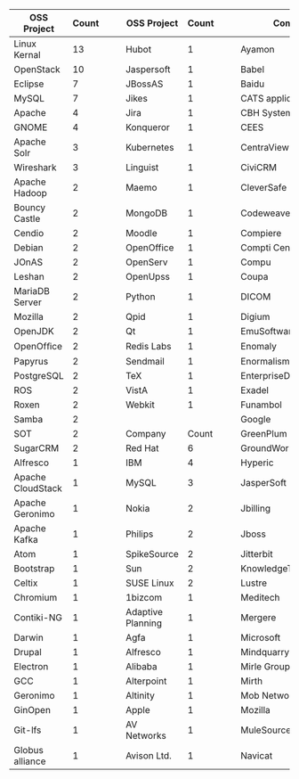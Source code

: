 | OSS   Project       | Count |   |   | OSS Project       | Count |   |   | Company                 | Count |   |   | Company          | Count |
|---------------------|-------|---|---|-------------------|-------|---|---|-------------------------|-------|---|---|------------------|-------|
| Linux Kernal        | 13    |   |   | Hubot             | 1     |   |   | Ayamon                  | 1     |   |   | NoMachine NX     | 1     |
| OpenStack           | 10    |   |   | Jaspersoft        | 1     |   |   | Babel                   | 1     |   |   | OfBIZ            | 1     |
| Eclipse             | 7     |   |   | JBossAS           | 1     |   |   | Baidu                   | 1     |   |   | OpenBravo        | 1     |
| MySQL               | 7     |   |   | Jikes             | 1     |   |   | CATS applicant tracking | 1     |   |   | OpenClovis       | 1     |
| Apache              | 4     |   |   | Jira              | 1     |   |   | CBH Systems             | 1     |   |   | OpenCountry      | 1     |
| GNOME               | 4     |   |   | Konqueror         | 1     |   |   | CEES                    | 1     |   |   | OpenEMM          | 1     |
| Apache Solr         | 3     |   |   | Kubernetes        | 1     |   |   | CentraView              | 1     |   |   | Openlogic        | 1     |
| Wireshark           | 3     |   |   | Linguist          | 1     |   |   | CiviCRM                 | 1     |   |   | OpenTerracotta   | 1     |
| Apache Hadoop       | 2     |   |   | Maemo             | 1     |   |   | CleverSafe              | 1     |   |   | Open-Xchange     | 1     |
| Bouncy Castle       | 2     |   |   | MongoDB           | 1     |   |   | Codeweaver              | 1     |   |   | Optaros          | 1     |
| Cendio              | 2     |   |   | Moodle            | 1     |   |   | Compiere                | 1     |   |   | OSAF Chandler    | 1     |
| Debian              | 2     |   |   | OpenOffice        | 1     |   |   | Compti Centre           | 1     |   |   | Pentaho          | 1     |
| JOnAS               | 2     |   |   | OpenServ          | 1     |   |   | Compu                   | 1     |   |   | Qlusters         | 1     |
| Leshan              | 2     |   |   | OpenUpss          | 1     |   |   | Coupa                   | 1     |   |   | RNC              | 1     |
| MariaDB Server      | 2     |   |   | Python            | 1     |   |   | DICOM                   | 1     |   |   | rPath            | 1     |
| Mozilla             | 2     |   |   | Qpid              | 1     |   |   | Digium                  | 1     |   |   | Scalix           | 1     |
| OpenJDK             | 2     |   |   | Qt                | 1     |   |   | EmuSoftware/Netdirector | 1     |   |   | Sendmail         | 1     |
| OpenOfﬁce           | 2     |   |   | Redis Labs        | 1     |   |   | Enomaly                 | 1     |   |   | sleepycatdb      | 1     |
| Papyrus             | 2     |   |   | Sendmail          | 1     |   |   | Enormalism              | 1     |   |   | Smoothwall       | 1     |
| PostgreSQL          | 2     |   |   | TeX               | 1     |   |   | EnterpriseDB            | 1     |   |   | SocialText       | 1     |
| ROS                 | 2     |   |   | VistA             | 1     |   |   | Exadel                  | 1     |   |   | Sourcefire       | 1     |
| Roxen               | 2     |   |   | Webkit            | 1     |   |   | Funambol                | 1     |   |   | Sourcelabs       | 1     |
| Samba               | 2     |   |   |                   |       |   |   | Google                  | 1     |   |   | Splunk           | 1     |
| SOT                 | 2     |   |   | Company           | Count |   |   | GreenPlum               | 1     |   |   | Spotify          | 1     |
| SugarCRM            | 2     |   |   | Red Hat           | 6     |   |   | GroundWork              | 1     |   |   | SSLExplorer      | 1     |
| Alfresco            | 1     |   |   | IBM               | 4     |   |   | Hyperic                 | 1     |   |   | SugarCRM         | 1     |
| Apache   CloudStack | 1     |   |   | MySQL             | 3     |   |   | JasperSoft              | 1     |   |   | SwissTag         | 1     |
| Apache   Geronimo   | 1     |   |   | Nokia             | 2     |   |   | Jbilling                | 1     |   |   | Symbiot/OpenSIMS | 1     |
| Apache Kafka        | 1     |   |   | Philips           | 2     |   |   | Jboss                   | 1     |   |   | Talend           | 1     |
| Atom                | 1     |   |   | SpikeSource       | 2     |   |   | Jitterbit               | 1     |   |   | Tencent          | 1     |
| Bootstrap           | 1     |   |   | Sun               | 2     |   |   | KnowledgeTree           | 1     |   |   | TenderSystem     | 1     |
| Celtix              | 1     |   |   | SUSE Linux        | 2     |   |   | Lustre                  | 1     |   |   | UltimateEMR      | 1     |
| Chromium            | 1     |   |   | 1bizcom           | 1     |   |   | Meditech                | 1     |   |   | VirtualBox       | 1     |
| Contiki-NG          | 1     |   |   | Adaptive Planning | 1     |   |   | Mergere                 | 1     |   |   | VISTA            | 1     |
| Darwin              | 1     |   |   | Agfa              | 1     |   |   | Microsoft               | 1     |   |   | vTiger           | 1     |
| Drupal              | 1     |   |   | Alfresco          | 1     |   |   | Mindquarry              | 1     |   |   | Vyatta           | 1     |
| Electron            | 1     |   |   | Alibaba           | 1     |   |   | Mirle Group PLC         | 1     |   |   | WSO2             | 1     |
| GCC                 | 1     |   |   | Alterpoint        | 1     |   |   | Mirth                   | 1     |   |   | XenSource        | 1     |
| Geronimo            | 1     |   |   | Altinity          | 1     |   |   | Mob Network             | 1     |   |   | x-tend           | 1     |
| GinOpen             | 1     |   |   | Apple             | 1     |   |   | Mozilla                 | 1     |   |   | Zend             | 1     |
| Git-lfs             | 1     |   |   | AV Networks       | 1     |   |   | MuleSource              | 1     |   |   | Zenoss           | 1     |
| Globus   alliance   | 1     |   |   | Avison Ltd.       | 1     |   |   | Navicat                 | 1     |   |   | ZIMBRA           | 1     |
